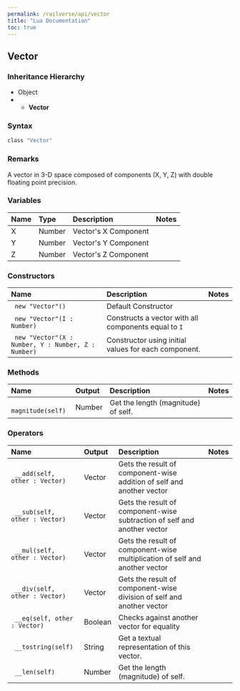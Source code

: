 ```yaml
---
permalink: /railverse/api/vector
title: "Lua Documentation"
toc: true
---
```


## Vector

### Inheritance Hierarchy
- Object
- - **Vector**

### Syntax
```lua
class "Vector"
```

### Remarks
A vector in 3-D space composed of components (X, Y, Z) with double floating point precision.

### Variables
| Name | Type | Description | Notes |
|:-----|:-----|:------------|:------|
| X | Number | Vector's X Component ||
| Y | Number | Vector's Y Component ||
| Z | Number | Vector's Z Component ||

### Constructors

| Name | Description | Notes |
|:-----|:------------|:------|
| ``` new "Vector"()``` | Default Constructor |  
| ``` new "Vector"(I : Number)``` | Constructs a vector with all components equal to ``I`` | 
| ``` new "Vector"(X : Number, Y : Number, Z : Number)``` | Constructor using initial values for each component. | 

### Methods

| Name | Output | Description | Notes |
|:-----|:-------|:------------|:------|
| ``` magnitude(self)``` | Number | Get the length (magnitude) of self. |  

### Operators

| Name | Output | Description | Notes |
|:-----|:-------|:------------|:------|
| ``` __add(self, other : Vector)``` | Vector |Gets the result of component-wise addition of self and another vector |  
| ``` __sub(self, other : Vector)``` | Vector |Gets the result of component-wise subtraction of self and another vector | 
| ``` __mul(self, other : Vector)``` | Vector |Gets the result of component-wise multiplication of self and another vector | 
| ``` __div(self, other : Vector)``` | Vector |Gets the result of component-wise division of self and another vector | 
| ``` __eq(self, other : Vector)``` | Boolean | Checks against another vector for equality | 
| ``` __tostring(self)``` | String | Get a textual representation of this vector. |
| ``` __len(self)``` | Number | Get the length (magnitude) of self. |
